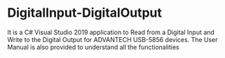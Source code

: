 # DigitalInput-DigitalOutput
It is a C# Visual Studio 2019 application to Read from a Digital Input and Write to the Digital Output for ADVANTECH USB-5856 devices. The User Manual is also provided to understand all the functionalities 
